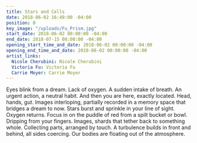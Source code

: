 ```yaml
---
title: Stars and Cells
date: 2018-06-02 16:49:00 -04:00
position: 0
key_image: "/uploads/Fu_Prism.jpg"
start_date: 2018-06-02 00:00:00 -04:00
end_date: 2018-07-15 00:00:00 -04:00
opening_start_time_and_date: 2018-06-02 00:00:00 -04:00
opening_end_time_and_date: 2018-06-02 00:00:00 -04:00
artist_links:
  Nicole Cherubini: Nicole Cherubini
  Victoria Fu: Victoria Fu
  Carrie Moyer: Carrie Moyer
---
```


Eyes blink from a dream. Lack of oxygen. A sudden intake of breath. An urgent action, a neutral habit. And then you are here, exactly located. Head, hands, gut. Images interloping, partially recorded in a memory space that bridges a dream to now. Stars burst and sprinkle in your line of sight. Oxygen returns. Focus in on the puddle of red from a spilt bucket or bowl. Dripping from your fingers. Images, shards that tether back to something whole. Collecting parts, arranged by touch. A turbulence builds in front and behind, all sides coercing. Our bodies are floating out of the atmosphere. 